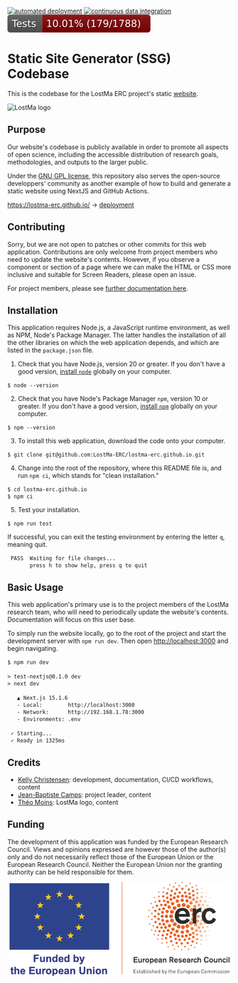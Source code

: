 [![automated deployment](https://github.com/LostMa-ERC/lostma-erc.github.io/actions/workflows/deploy.yml/badge.svg)](https://github.com/LostMa-ERC/lostma-erc.github.io/actions/workflows/deploy.yml) 
[![continuous data integration](https://github.com/LostMa-ERC/lostma-erc.github.io/actions/workflows/data-ci.yml/badge.svg)](https://github.com/LostMa-ERC/lostma-erc.github.io/actions/workflows/data-ci.yml)
[![test coverage](docs/coverage.svg)](docs/coverage.svg)

# Static Site Generator (SSG) Codebase

This is the codebase for the LostMa ERC project's static [website](https://lostma-erc.github.io/).

<img src="public/images/lostma_logo.png" alt="LostMa logo" style="width:100px">

## Purpose

Our website's codebase is publicly available in order to promote all aspects of open science, including the accessible distribution of research goals, methodologies, and outputs to the larger public.

Under the [GNU GPL license](LICENSE), this repository also serves the open-source developpers' community as another example of how to build and generate a static website using NextJS and GitHub Actions.

https://lostma-erc.github.io/ &rarr;
[deployment](https://lostma-erc.github.io/)

## Contributing

Sorry, but we are not open to patches or other commits for this web application. Contributions are only welcome from project members who need to update the website's contents. However, if you observe a component or section of a page where we can make the HTML or CSS more inclusive and suitable for Screen Readers, please open an issue.

For project members, please see [further documentation here](docs/README.md).

## Installation

This application requires Node.js, a JavaScript runtime environment, as well as NPM, Node's Package Manager. The latter handles the installation of all the other libraries on which the web application depends, and which are listed in the `package.json` file.

1. Check that you have Node.js, version 20 or greater. If you don't have a good version, [install `node`](https://nodejs.org/en) globally on your computer.

```shell
$ node --version
``` 

2. Check that you have Node's Package Manager `npm`, version 10 or greater. If you don't have a good version, [install `npm`](https://docs.npmjs.com/downloading-and-installing-node-js-and-npm?ref=meilisearch-blog) globally on your computer.

```shell
$ npm --version
```

3. To install this web application, download the code onto your computer.

```shell
$ git clone git@github.com:LostMa-ERC/lostma-erc.github.io.git
```

4. Change into the root of the repository, where this README file is, and run `npm ci`, which stands for "clean installation."

```shell
$ cd lostma-erc.github.io
$ npm ci
```

5. Test your installation.

```shell
$ npm run test
```

If successful, you can exit the testing environment by entering the letter `q`, meaning quit.

```console
 PASS  Waiting for file changes...
       press h to show help, press q to quit
```

## Basic Usage

This web application's primary use is to the project members of the LostMa research team, who will need to periodically update the website's contents. Documentation will focus on this user base.

To simply run the website locally, go to the root of the project and start the development server with `npm run dev`. Then open [http://localhost:3000](http://localhost:3000) and begin navigating.

```console
$ npm run dev

> test-nextjs@0.1.0 dev
> next dev

   ▲ Next.js 15.1.6
   - Local:        http://localhost:3000
   - Network:      http://192.168.1.78:3000
   - Environments: .env

 ✓ Starting...
 ✓ Ready in 1325ms

```

## Credits

- [Kelly Christensen](https://github.com/kat-kel/): 
development, documentation, CI/CD workflows, content
- [Jean-Baptiste Camps](https://github.com/Jean-Baptiste-Camps):
project leader, content
- [Théo Moins](https://github.com/TheoMoins/):
LostMa logo, content

## Funding

The development of this application was funded by the European Research Council. Views and opinions expressed are however those of the author(s) only and do not necessarily reflect those of the European Union or the European Research Council. Neither the European Union nor the granting authority can be held responsible for them.

![ERC Logo](public/images//erc_logo.png)